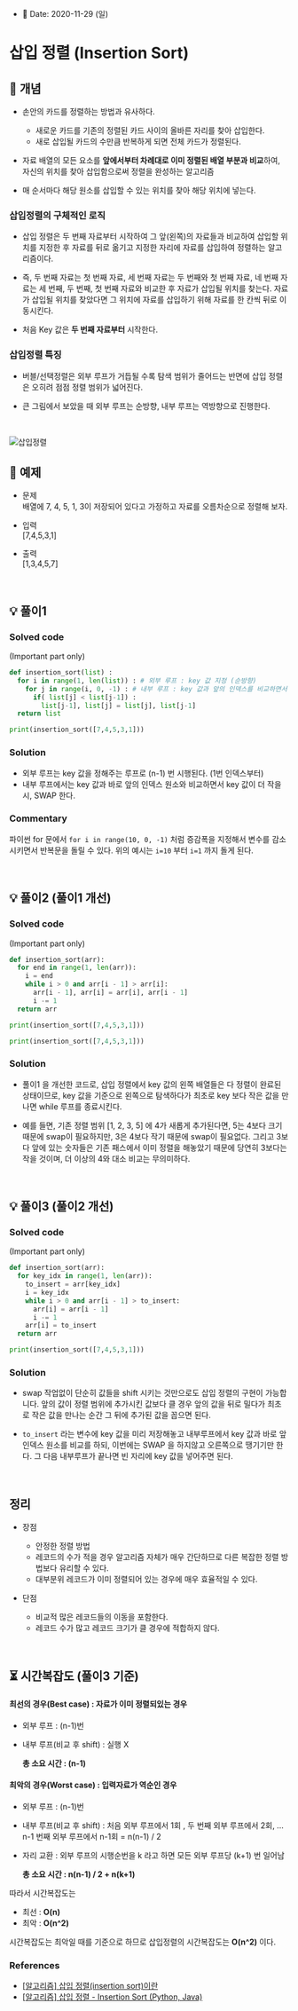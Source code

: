 - 📅 Date: 2020-11-29 (일)

# 삽입 정렬 (Insertion Sort)

## 📝 개념

* 손안의 카드를 정렬하는 방법과 유사하다.  
    * 새로운 카드를 기존의 정렬된 카드 사이의 올바른 자리를 찾아 삽입한다.  
    * 새로 삽입될 카드의 수만큼 반복하게 되면 전체 카드가 정렬된다. 

* 자료 배열의 모든 요소를 **앞에서부터 차례대로 이미 정렬된 배열 부분과 비교**하여, 자신의 위치를 찾아 삽입함으로써 정렬을 완성하는 알고리즘  

* 매 순서마다 해당 원소를 삽입할 수 있는 위치를 찾아 해당 위치에 넣는다.

### 삽입정렬의 구체적인 로직

* 삽입 정렬은 두 번째 자료부터 시작하여 그 앞(왼쪽)의 자료들과 비교하여 삽입할 위치를 지정한 후 자료를 뒤로 옮기고 지정한 자리에 자료를 삽입하여 정렬하는 알고리즘이다.  

* 즉, 두 번째 자료는 첫 번째 자료, 세 번째 자료는 두 번째와 첫 번째 자료, 네 번째 자료는 세 번째, 두 번째, 첫 번째 자료와 비교한 후 자료가 삽입될 위치를 찾는다.   자료가 삽입될 위치를 찾았다면 그 위치에 자료를 삽입하기 위해 자료를 한 칸씩 뒤로 이동시킨다.  

* 처음 Key 값은 **두 번째 자료부터** 시작한다.

### 삽입정렬 특징

* 버블/선택정렬은 외부 루프가 거듭될 수록 탐색 범위가 줄어드는 반면에 삽입 정렬은 오히려 점점 정렬 범위가 넓어진다.

* 큰 그림에서 보았을 때 외부 루프는 순방향, 내부 루프는 역방향으로 진행한다.

<br>

 ![삽입정렬](./insertion_sort.png "insertion-sort")
<br>

## 📝 예제


* 문제  
배열에 7, 4, 5, 1, 3이 저장되어 있다고 가정하고 자료를 오름차순으로 정렬해 보자.


* 입력  
[7,4,5,3,1]


* 출력  
[1,3,4,5,7]

<br>

## 💡 풀이1

### Solved code

(Important part only)
``` python
def insertion_sort(list) : 
  for i in range(1, len(list)) : # 외부 루프 : key 값 지정 (순방향)
    for j in range(i, 0, -1) : # 내부 루프 : key 값과 앞의 인덱스를 비교하면서 SWAP
      if( list[j] < list[j-1]) : 
        list[j-1], list[j] = list[j], list[j-1]
  return list

print(insertion_sort([7,4,5,3,1]))
```

### Solution

- 외부 루프는 key 값을 정해주는 루프로 (n-1) 번 시행된다. (1번 인덱스부터)
- 내부 루프에서는 key 값과 바로 앞의 인덱스 원소와 비교하면서 key 값이 더 작을 시, SWAP 한다.

### Commentary

파이썬 for 문에서 `for i in range(10, 0, -1)` 처럼 증감폭을 지정해서 변수를 감소시키면서 반복문을 돌릴 수 있다. 위의 예시는 `i=10` 부터 `i=1` 까지 돌게 된다.

<br>

## 💡 풀이2 (풀이1 개선)

### Solved code

(Important part only)
``` python
def insertion_sort(arr):
  for end in range(1, len(arr)):
    i = end
    while i > 0 and arr[i - 1] > arr[i]:
      arr[i - 1], arr[i] = arr[i], arr[i - 1]
      i -= 1
  return arr

print(insertion_sort([7,4,5,3,1]))

print(insertion_sort([7,4,5,3,1]))
```

### Solution

- 풀이1 을 개선한 코드로, 삽입 정렬에서 key 값의 왼쪽 배열들은 다 정렬이 완료된 상태이므로, key 값을 기준으로 왼쪽으로 탐색하다가 최초로 key 보다 작은 값을 만나면 while 루프를 종료시킨다.

- 예를 들면, 기존 정렬 범위 [1, 2, 3, 5] 에 4가 새롭게 추가된다면, 5는 4보다 크기 때문에 swap이 필요하지만, 3은 4보다 작기 때문에 swap이 필요없다. 그리고 3보다 앞에 있는 숫자들은 기존 패스에서 이미 정렬을 해놓았기 때문에 당연히 3보다는 작을 것이며, 더 이상의 4와 대소 비교는 무의미하다.

<br>

## 💡 풀이3 (풀이2 개선)

### Solved code

(Important part only)
``` python
def insertion_sort(arr):
  for key_idx in range(1, len(arr)):
    to_insert = arr[key_idx]
    i = key_idx
    while i > 0 and arr[i - 1] > to_insert:
      arr[i] = arr[i - 1]
      i -= 1
    arr[i] = to_insert
  return arr

print(insertion_sort([7,4,5,3,1]))
```

### Solution

- swap 작업없이 단순히 값들을 shift 시키는 것만으로도 삽입 정렬의 구현이 가능합니다. 앞의 값이 정렬 범위에 추가시킨 값보다 클 경우 앞의 값을 뒤로 밀다가 최초로 작은 값을 만나는 순간 그 뒤에 추가된 값을 꼽으면 된다.

- `to_insert` 라는 변수에 key 값을 미리 저장해놓고 내부루프에서 key 값과 바로 앞 인덱스 원소를 비교를 하되, 이번에는 SWAP 을 하지않고 오른쪽으로 땡기기만 한다. 그 다음 내부루프가 끝나면 빈 자리에 key 값을 넣어주면 된다.

<br>

## 정리

* 장점 
  * 안정한 정렬 방법
  * 레코드의 수가 적을 경우 알고리즘 자체가 매우 간단하므로 다른 복잡한 정렬 방법보다 유리할 수 있다.
  * 대부분위 레코드가 이미 정렬되어 있는 경우에 매우 효율적일 수 있다.  

* 단점
  * 비교적 많은 레코드들의 이동을 포함한다.
  * 레코드 수가 많고 레코드 크기가 클 경우에 적합하지 않다.




<br>

## ⏳ 시간복잡도 (풀이3 기준)

<h4>최선의 경우(Best case) : 자료가 이미 정렬되있는 경우</h4> 

- 외부 루프 : (n-1)번
- 내부 루프(비교 후 shift) : 실행 X

  **총 소요 시간 : (n-1)**

<h4>최악의 경우(Worst case) : 입력자료가 역순인 경우</h4> 

- 외부 루프 : (n-1)번
- 내부 루프(비교 후 shift) : 처음 외부 루프에서 1회 , 두 번째 외부 루프에서 2회, ... n-1 번째 외부 루프에서 n-1회 = n(n-1) / 2
- 자리 교환 : 외부 루프의 시행순번을 k 라고 하면 모든 외부 루프당 (k+1) 번 일어남

  **총 소요 시간 : n(n-1) / 2 + n(k+1)**

따라서 시간복잡도는  
- 최선 : **O(n)**
- 최악 : **O(n^2)**    

시간복잡도는 최악일 때를 기준으로 하므로 삽입정렬의 시간복잡도는 **O(n^2)** 이다.

### References
- [[알고리즘] 삽입 정렬(insertion sort)이란](https://gmlwjd9405.github.io/2018/05/06/algorithm-insertion-sort.html)
- [[알고리즘] 삽입 정렬 - Insertion Sort (Python, Java)](https://www.daleseo.com/sort-insertion/)
